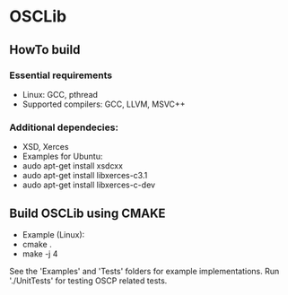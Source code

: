# OSCLib

## HowTo build

### Essential requirements
- Linux: GCC, pthread
- Supported compilers: GCC, LLVM, MSVC++

### Additional dependecies: 
- XSD, Xerces
- Examples for Ubuntu:
 - audo apt-get install xsdcxx
 - audo apt-get install libxerces-c3.1
 - audo apt-get install libxerces-c-dev

## Build OSCLib using CMAKE
- Example (Linux):
 - cmake .
 - make -j 4

See the 'Examples' and 'Tests' folders for example implementations.
Run './UnitTests' for testing OSCP related tests.


